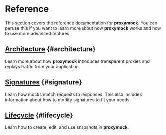 # Reference

This section covers the reference documentation for **proxymock**. You can peruse this if you want to learn more about how **proxymock** works and how to use more advanced features.

## [Architecture](./architecture.md) {#architecture}

Learn more about how **proxymock** introduces transparent proxies and replays traffic from your application.

## [Signatures](./signature.md) {#signature}

Learn how mocks match requests to responses. This also includes information about how to modify signatures to fit your needs.

## [Lifecycle](./lifecycle.md) {#lifecycle}

Learn how to create, edit, and use snapshots in **proxymock**.
